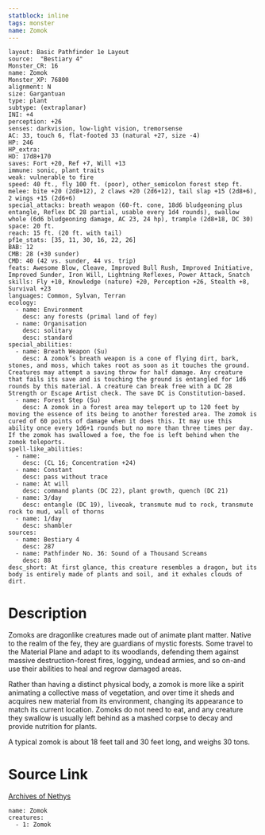 ```yaml
---
statblock: inline
tags: monster
name: Zomok
---
```

```statblock
layout: Basic Pathfinder 1e Layout
source:  "Bestiary 4"
Monster_CR: 16
name: Zomok
Monster_XP: 76800
alignment: N
size: Gargantuan
type: plant
subtype: (extraplanar)
INI: +4
perception: +26
senses: darkvision, low-light vision, tremorsense
AC: 33, touch 6, flat-footed 33 (natural +27, size -4)
HP: 246
HP_extra: 
HD: 17d8+170
saves: Fort +20, Ref +7, Will +13
immune: sonic, plant traits
weak: vulnerable to fire
speed: 40 ft., fly 100 ft. (poor), other_semicolon forest step ft.
melee: bite +20 (2d8+12), 2 claws +20 (2d6+12), tail slap +15 (2d8+6), 2 wings +15 (2d6+6)
special_attacks: breath weapon (60-ft. cone, 18d6 bludgeoning plus entangle, Reflex DC 28 partial, usable every 1d4 rounds), swallow whole (6d6 bludgeoning damage, AC 23, 24 hp), trample (2d8+18, DC 30)
space: 20 ft.
reach: 15 ft. (20 ft. with tail)
pf1e_stats: [35, 11, 30, 16, 22, 26]
BAB: 12
CMB: 28 (+30 sunder)
CMD: 40 (42 vs. sunder, 44 vs. trip)
feats: Awesome Blow, Cleave, Improved Bull Rush, Improved Initiative, Improved Sunder, Iron Will, Lightning Reflexes, Power Attack, Snatch
skills: Fly +10, Knowledge (nature) +20, Perception +26, Stealth +8, Survival +23
languages: Common, Sylvan, Terran
ecology:
  - name: Environment
    desc: any forests (primal land of fey)
  - name: Organisation
    desc: solitary
    desc: standard
special_abilities:
  - name: Breath Weapon (Su)
    desc: A zomok’s breath weapon is a cone of flying dirt, bark, stones, and moss, which takes root as soon as it touches the ground. Creatures may attempt a saving throw for half damage. Any creature that fails its save and is touching the ground is entangled for 1d6 rounds by this material. A creature can break free with a DC 28 Strength or Escape Artist check. The save DC is Constitution-based.
  - name: Forest Step (Su)
    desc: A zomok in a forest area may teleport up to 120 feet by moving the essence of its being to another forested area. The zomok is cured of 60 points of damage when it does this. It may use this ability once every 1d6+1 rounds but no more than three times per day. If the zomok has swallowed a foe, the foe is left behind when the zomok teleports.
spell-like_abilities:
  - name:
    desc: (CL 16; Concentration +24)
  - name: Constant
    desc: pass without trace
  - name: At will
    desc: command plants (DC 22), plant growth, quench (DC 21)
  - name: 3/day
    desc: entangle (DC 19), liveoak, transmute mud to rock, transmute rock to mud, wall of thorns
  - name: 1/day
    desc: shambler
sources:
  - name: Bestiary 4
    desc: 287
  - name: Pathfinder No. 36: Sound of a Thousand Screams
    desc: 88
desc_short: At first glance, this creature resembles a dragon, but its body is entirely made of plants and soil, and it exhales clouds of dirt.
```
# Description
Zomoks are dragonlike creatures made out of animate plant matter. Native to the realm of the fey, they are guardians of mystic forests. Some travel to the Material Plane and adapt to its woodlands, defending them against massive destruction-forest fires, logging, undead armies, and so on-and use their abilities to heal and regrow damaged areas.

Rather than having a distinct physical body, a zomok is more like a spirit animating a collective mass of vegetation, and over time it sheds and acquires new material from its environment, changing its appearance to match its current location. Zomoks do not need to eat, and any creature they swallow is usually left behind as a mashed corpse to decay and provide nutrition for plants.

A typical zomok is about 18 feet tall and 30 feet long, and weighs 30 tons.
# Source Link
[Archives of Nethys](https://aonprd.com/MonsterDisplay.aspx?ItemName=Zomok)
```encounter-table
name: Zomok
creatures:
  - 1: Zomok
```
